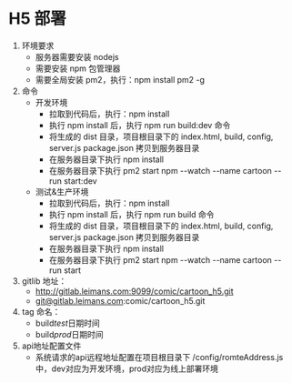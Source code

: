 # H5 部署

1. 环境要求
   - 服务器需要安装 nodejs
   - 需要安装 npm 包管理器
   - 需要全局安装 pm2，执行：npm install pm2 -g
2. 命令
   - 开发环境
       - 拉取到代码后，执行：npm install
       - 执行 npm install 后，执行 npm run build:dev 命令
       - 将生成的 dist 目录，项目根目录下的 index.html, build, config, server.js package.json 拷贝到服务器目录
       - 在服务器目录下执行 npm install
       - 在服务器目录下执行 pm2 start npm --watch --name cartoon -- run start:dev
   - 测试&生产环境
       - 拉取到代码后，执行：npm install
       - 执行 npm install 后，执行 npm run build 命令
       - 将生成的 dist 目录，项目根目录下的 index.html, build, config, server.js package.json 拷贝到服务器目录
       - 在服务器目录下执行 npm install
       - 在服务器目录下执行 pm2 start npm --watch --name cartoon -- run start
3. gitlib 地址：
   - http://gitlab.leimans.com:9099/comic/cartoon_h5.git
   - git@gitlab.leimans.com:comic/cartoon_h5.git
4. tag 命名：
   - build*test*日期时间
   - build*prod*日期时间
5. api地址配置文件
   - 系统请求的api远程地址配置在项目根目录下 /config/romteAddress.js中，dev对应为开发环境，prod对应为线上部署环境
